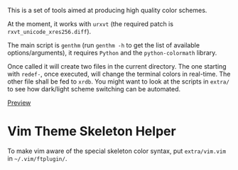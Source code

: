This is a set of tools aimed at producing high quality color schemes.

At the moment, it works with `urxvt` (the required patch is `rxvt_unicode_xres256.diff`).

The main script is `genthm` (run `genthm -h` to get the list of available options/arguments), it requires `Python` and the `python-colormath` library.

Once called it will create two files in the current directory. The one starting with `redef-`, once executed, will change the terminal colors in real-time. The other file shall be fed to `xrdb`. You might want to look at the scripts in `extra/` to see how dark/light scheme switching can be automated.

[Preview](http://ge.tt/23u6FNC/v/3)

# Vim Theme Skeleton Helper

To make vim aware of the special skeleton color syntax, put `extra/vim.vim` in `~/.vim/ftplugin/`.

